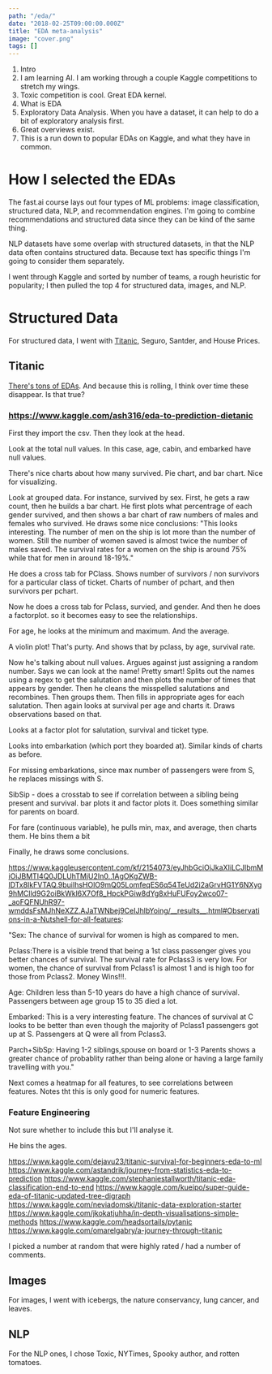 ```yaml
---
path: "/eda/"
date: "2018-02-25T09:00:00.000Z"
title: "EDA meta-analysis"
image: "cover.png"
tags: []
---
```


1. Intro
  1. I am learning AI. I am working through a couple Kaggle competitions to stretch my wings.
  2. Toxic competition is cool. Great EDA kernel.
2. What is EDA
  1. Exploratory Data Analysis. When you have a dataset, it can help to do a bit of exploratory analysis first.
  2. Great overviews exist.
  3. This is a run down to popular EDAs on Kaggle, and what they have in common.

# How I selected the EDAs

The fast.ai course lays out four types of ML problems: image classification, structured data, NLP, and recommendation engines. I'm going to combine recommendations and structured data since they can be kind of the same thing.

NLP datasets have some overlap with structured datasets, in that the NLP data often contains structured data. Because text has specific things I'm going to consider them separately.

I went through Kaggle and sorted by number of teams, a rough heuristic for popularity; I then pulled the top 4 for structured data, images, and NLP.

# Structured Data

For structured data, I went with [Titanic](https://www.kaggle.com/c/titanic), Seguro, Santder, and House Prices.

## Titanic
[There's tons of EDAs](https://www.kaggle.com/c/titanic/kernels?sortBy=relevance&group=everyone&search=eda&page=1&pageSize=20&competitionId=3136). And because this is rolling, I think over time these disappear. Is that true?


### https://www.kaggle.com/ash316/eda-to-prediction-dietanic
First they import the csv. Then they look at the head.

Look at the total null values. In this case, age, cabin, and embarked have null values.

There's nice charts about how many survived. Pie chart, and bar chart. Nice for visualizing.

Look at grouped data. For instance, survived by sex. First, he gets a raw count, then he builds a bar chart. He first plots what percentrage of each gender survived, and then shows a bar chart of raw numbers of males and females who survived. He draws some nice conclusions: "This looks interesting. The number of men on the ship is lot more than the number of women. Still the number of women saved is almost twice the number of males saved. The survival rates for a women on the ship is around 75% while that for men in around 18-19%."

He does a cross tab for PClass. Shows number of survivors / non survivors for a particular class of ticket. Charts of number of pchart, and then survivors per pchart.

Now he does a cross tab for Pclass, survied, and gender. And then he does a factorplot. so it becomes easy to see the relationships.

For age, he looks at the minimum and maximum. And the average.

A violin plot! That's purty. And shows that by pclass, by age, survival rate.

Now he's talking about null values. Argues against just assigning a random number. Says we can look at the name! Pretty smart! Splits out the names using a regex to get the salutation and then plots the number of times that appears by gender. Then he cleans the misspelled salutations and recombines. Then groups them. Then fills in appropriate ages for each salutation. Then again looks at survival per age and charts it. Draws observations based on that.

Looks at a factor plot for salutation, survival and ticket type.

Looks into embarkation (which port they boarded at). Similar kinds of charts as before.

For missing embarkations, since max number of passengers were from S, he replaces missings with S.

SibSip - does a crosstab to see if correlation between a sibling being present and survival. bar plots it and factor plots it. Does something similar for parents on board.

For fare (continuous variable), he pulls min, max, and average, then charts them. He bins them a bit

Finally, he draws some conclusions.

https://www.kaggleusercontent.com/kf/2154073/eyJhbGciOiJkaXIiLCJlbmMiOiJBMTI4Q0JDLUhTMjU2In0..1AgOKgZWB-lDTx8IkFVTAQ.9buiIhsHOlO9mQ05LomfeqES6q54TeUd2i2aGrvHG1Y6NXyg9hMClld9G2oiBkWkl6X7Of8_HpckPGiw8dYg8xHuFUFoy2wco07-_aoFQFNUhR97-wmddsFsMJhNeXZZ.AJaTWNbej9CeIJhlbYoing/__results__.html#Observations-in-a-Nutshell-for-all-features:

"Sex: The chance of survival for women is high as compared to men.

Pclass:There is a visible trend that being a 1st class passenger gives you better chances of survival. The survival rate for Pclass3 is very low. For women, the chance of survival from Pclass1 is almost 1 and is high too for those from Pclass2. Money Wins!!!.

Age: Children less than 5-10 years do have a high chance of survival. Passengers between age group 15 to 35 died a lot.

Embarked: This is a very interesting feature. The chances of survival at C looks to be better than even though the majority of Pclass1 passengers got up at S. Passengers at Q were all from Pclass3.

Parch+SibSp: Having 1-2 siblings,spouse on board or 1-3 Parents shows a greater chance of probablity rather than being alone or having a large family travelling with you."

Next comes a heatmap for all features, to see correlations between features. Notes tht this is only good for numeric features.

### Feature Engineering

Not sure whether to include this but I'll analyse it.

He bins the ages.



https://www.kaggle.com/dejavu23/titanic-survival-for-beginners-eda-to-ml
https://www.kaggle.com/astandrik/journey-from-statistics-eda-to-prediction
https://www.kaggle.com/stephaniestallworth/titanic-eda-classification-end-to-end
https://www.kaggle.com/kueipo/super-guide-eda-of-titanic-updated-tree-digraph
https://www.kaggle.com/neviadomski/titanic-data-exploration-starter
https://www.kaggle.com/jkokatjuhha/in-depth-visualisations-simple-methods
https://www.kaggle.com/headsortails/pytanic
https://www.kaggle.com/omarelgabry/a-journey-through-titanic

I picked a number at random that were highly rated / had a number of comments.



## Images

For images, I went with icebergs, the nature conservancy, lung cancer, and leaves.

## NLP

For the NLP ones, I chose Toxic, NYTimes, Spooky author, and rotten tomatoes.
